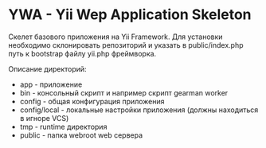 YWA - Yii Wep Application Skeleton
==================================

Скелет базового приложения на Yii Framework.
Для установки необходимо склонировать репозиторий и указать в public/index.php путь к bootstrap файлу yii.php фреймворка.

Описание директорий:

* app - приложение
* bin - консольный скрипт и например скрипт gearman worker
* config - общая конфигурация приложения
* config/local - локальные настройки приложения (должны находиться в игноре VCS)
* tmp - runtime директория
* public - папка webroot web сервера

